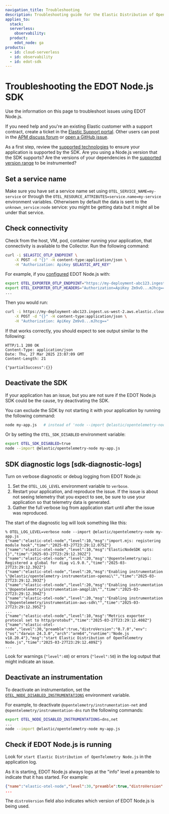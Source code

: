 ```yaml
---
navigation_title: Troubleshooting
description: Troubleshooting guide for the Elastic Distribution of OpenTelemetry Node.js (EDOT Node.js).
applies_to:
  stack:
  serverless:
    observability:
  product:
    edot_node: ga
products:
  - id: cloud-serverless
  - id: observability
  - id: edot-sdk
---
```


# Troubleshooting the EDOT Node.js SDK

Use the information on this page to troubleshoot issues using EDOT Node.js.

If you need help and you're an existing Elastic customer with a support contract, create a ticket in the [Elastic Support portal](https://support.elastic.co/customers/s/login/). Other users can post in the [APM discuss forum](https://discuss.elastic.co/c/apm) or [open a GitHub issue](https://github.com/elastic/elastic-otel-node/issues).

As a first step, review the [supported technologies](/reference/edot-sdks/nodejs/supported-technologies.md) to ensure your application is supported by the SDK. Are you using a Node.js version that the SDK supports? Are the versions of your dependencies in the [supported version range](/reference/edot-sdks/nodejs/supported-technologies.md#instrumentations) to be instrumented?

## Set a service name

Make sure you have set a service name set using `OTEL_SERVICE_NAME=my-service` or through the `OTEL_RESOURCE_ATTRIBUTES=service.name=my-service` environment variables. Otherwisem by default the data is sent to the `unknown_service:node` service: you might be getting data but it might all be under that service.

## Check connectivity

Check from the host, VM, pod, container running your application, that connectivity is available to the Collector. Run the following command:

```bash
curl -i $ELASTIC_OTLP_ENDPOINT \
    -X POST -d "{}" -H content-type:application/json \
    -H "Authorization: ApiKey $ELASTIC_API_KEY"
```

For example, if you [configured](/reference/edot-sdks/nodejs/configuration.md#basic-configuration) EDOT Node.js with:

```bash
export OTEL_EXPORTER_OTLP_ENDPOINT="https://my-deployment-abc123.ingest.us-west-2.aws.elastic.cloud"
export OTEL_EXPORTER_OTLP_HEADERS="Authorization=ApiKey Zm9vO...mJhcg=="
...
```

Then you would run:

```bash
curl -i https://my-deployment-abc123.ingest.us-west-2.aws.elastic.cloud \
    -X POST -d "{}" -H content-type:application/json \
    -H "Authorization: ApiKey Zm9vO...mJhcg=="
```

If that works correctly, you should expect to see output similar to the following:

```
HTTP/1.1 200 OK
Content-Type: application/json
Date: Thu, 27 Mar 2025 23:07:09 GMT
Content-Length: 21

{"partialSuccess":{}}
```


## Deactivate the SDK

If your application has an issue, but you are not sure if the EDOT Node.js SDK could be the cause, try deactivating the SDK.

You can exclude the SDK by not starting it with your application by running the following command:

```bash
node my-app.js   # instead of 'node --import @elastic/opentelemetry-node my-app.js'
```

Or by setting the `OTEL_SDK_DISABLED` environment variable:

```bash
export OTEL_SDK_DISABLED=true
node --import @elastic/opentelemetry-node my-app.js
```

## SDK diagnostic logs [sdk-diagnostic-logs]

Turn on verbose diagnostic or debug logging from EDOT Node.js:

1. Set the `OTEL_LOG_LEVEL` environment variable to `verbose`.
2. Restart your application, and reproduce the issue. If the issue is about not seeing telemetry that you expect to see, be sure to use your application so that telemetry data is generated.
3. Gather the full verbose log from application start until after the issue was reproduced.

The start of the diagnostic log will look something like this:

```
% OTEL_LOG_LEVEL=verbose node --import @elastic/opentelemetry-node my-app.js
{"name":"elastic-otel-node","level":10,"msg":"import.mjs: registering module hook","time":"2025-03-27T23:29:12.075Z"}
{"name":"elastic-otel-node","level":10,"msg":"ElasticNodeSDK opts: {}","time":"2025-03-27T23:29:12.392Z"}
{"name":"elastic-otel-node","level":20,"msg":"@opentelemetry/api: Registered a global for diag v1.9.0.","time":"2025-03-27T23:29:12.392Z"}
{"name":"elastic-otel-node","level":20,"msg":"Enabling instrumentation \"@elastic/opentelemetry-instrumentation-openai\"","time":"2025-03-27T23:29:12.393Z"}
{"name":"elastic-otel-node","level":20,"msg":"Enabling instrumentation \"@opentelemetry/instrumentation-amqplib\"","time":"2025-03-27T23:29:12.394Z"}
{"name":"elastic-otel-node","level":20,"msg":"Enabling instrumentation \"@opentelemetry/instrumentation-aws-sdk\"","time":"2025-03-27T23:29:12.395Z"}
...
{"name":"elastic-otel-node","level":10,"msg":"Metrics exporter protocol set to http/protobuf","time":"2025-03-27T23:29:12.408Z"}
{"name":"elastic-otel-node","level":30,"preamble":true,"distroVersion":"0.7.0","env":{"os":"darwin 24.3.0","arch":"arm64","runtime":"Node.js v18.20.4"},"msg":"start Elastic Distribution of OpenTelemetry Node.js","time":"2025-03-27T23:29:12.409Z"}
...
```

Look for warnings (`"level":40`) or errors (`"level":50`) in the log output that might indicate an issue.

## Deactivate an instrumentation

To deactivate an instrumentation, set the [`OTEL_NODE_DISABLED_INSTRUMENTATIONS`](/reference/edot-sdks/nodejs/configuration.md#otel_node_disabledenabled_instrumentations-details) environment variable.

For example, to deactivate `@opentelemetry/instrumentation-net` and `@opentelemetry/instrumentation-dns` run the following commands:

```bash
export OTEL_NODE_DISABLED_INSTRUMENTATIONS=dns,net
...
node --import @elastic/opentelemetry-node my-app.js
```

## Check if EDOT Node.js is running

Look for `start Elastic Distribution of OpenTelemetry Node.js` in the application log.

As it is starting, EDOT Node.js always logs at the "info" level a preamble to indicate that it has started. For example:

```json
{"name":"elastic-otel-node","level":30,"preamble":true,"distroVersion":"0.7.0","env":{"os":"darwin 24.3.0","arch":"arm64","runtime":"Node.js v18.20.4"},"msg":"start Elastic Distribution of OpenTelemetry Node.js","time":"2025-03-27T22:14:08.288Z"}
...
```

The `distroVersion` field also indicates which version of EDOT Node.js is being used.



